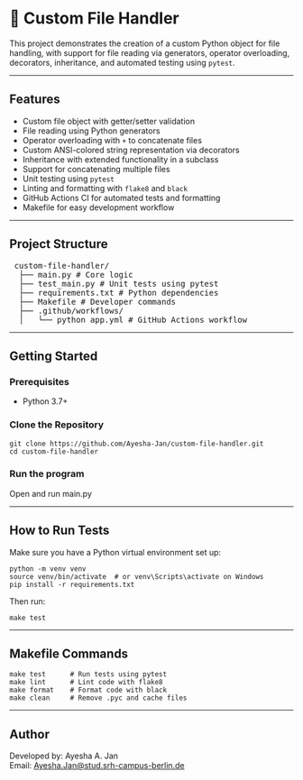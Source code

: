 # 📂 Custom File Handler

This project demonstrates the creation of a custom Python object for file handling, with support for file reading via generators, operator overloading, decorators, inheritance, and automated testing using `pytest`.

---

## Features

- Custom file object with getter/setter validation
- File reading using Python generators
- Operator overloading with `+` to concatenate files
- Custom ANSI-colored string representation via decorators
- Inheritance with extended functionality in a subclass
- Support for concatenating multiple files
- Unit testing using `pytest`
- Linting and formatting with `flake8` and `black`
- GitHub Actions CI for automated tests and formatting
- Makefile for easy development workflow

---

## Project Structure

<pre> custom-file-handler/ 
  ├── main.py # Core logic
  ├── test_main.py # Unit tests using pytest
  ├── requirements.txt # Python dependencies
  ├── Makefile # Developer commands
  ├── .github/workflows/
  │   └── python_app.yml # GitHub Actions workflow </pre>

---

## Getting Started

### Prerequisites

- Python 3.7+

### Clone the Repository 
    
    git clone https://github.com/Ayesha-Jan/custom-file-handler.git
    cd custom-file-handler

### Run the program

Open and run main.py

---

## How to Run Tests
Make sure you have a Python virtual environment set up:

    python -m venv venv
    source venv/bin/activate  # or venv\Scripts\activate on Windows
    pip install -r requirements.txt

Then run:

    make test

---

## Makefile Commands

    make test      # Run tests using pytest
    make lint      # Lint code with flake8
    make format    # Format code with black
    make clean     # Remove .pyc and cache files

---

## Author

Developed by: Ayesha A. Jan  
Email: Ayesha.Jan@stud.srh-campus-berlin.de  

